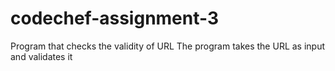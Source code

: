 # codechef-assignment-3
Program that checks the validity of URL
The program takes the URL as  input and validates it
